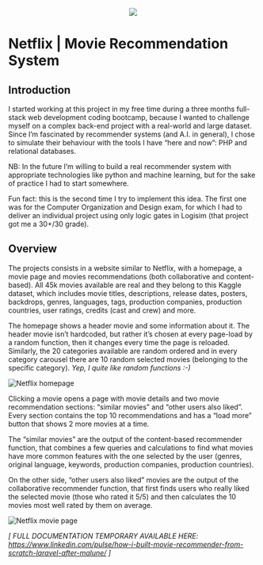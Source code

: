 <p align="center"><img src="https://res.cloudinary.com/practicaldev/image/fetch/s--_i4LYB4J--/c_imagga_scale,f_auto,fl_progressive,h_900,q_auto,w_1600/https://dev-to-uploads.s3.amazonaws.com/uploads/articles/qbsciyoo1m5174v5zcxz.png" width=""></p>

# Netflix | Movie Recommendation System

## Introduction

I started working at this project in my free time during a three months full-stack web development coding bootcamp, because I wanted to challenge myself on a complex back-end project with a real-world and large dataset. Since I’m fascinated by recommender systems (and A.I. in general), I chose to simulate their behaviour with the tools I have “here and now”: PHP and relational databases.

NB: In the future I’m willing to build a real recommender system with appropriate technologies like python and machine learning, but for the sake of practice I had to start somewhere.

Fun fact: this is the second time I try to implement this idea. The first one was for the Computer Organization and Design exam, for which I had to deliver an individual project using only logic gates in Logisim (that project got me a 30+/30 grade).

## Overview

The projects consists in a website similar to Netflix, with a homepage, a movie page and movies recommendations (both collaborative and content-based). All 45k movies available are real and they belong to this Kaggle dataset, which includes movie titles, descriptions, release dates, posters, backdrops, genres, languages, tags, production companies, production countries, user ratings, credits (cast and crew) and more.

The homepage shows a header movie and some information about it. The header movie isn’t hardcoded, but rather it’s chosen at every page-load by a random function, then it changes every time the page is reloaded.
Similarly, the 20 categories available are random ordered and in every category carousel there are 10 random selected movies (belonging to the specific category).
<i>Yep, I quite like random functions :-)</i>

![Netflix homepage](https://user-images.githubusercontent.com/63505124/136290134-2abcbdad-5fd3-4cad-ba7d-716bd85ae1c9.png)

Clicking a movie opens a page with movie details and two movie recommendation sections: “similar movies” and “other users also liked”. Every section contains the top 10 recommendations and has a “load more” button that shows 2 more movies at a time.

The “similar movies” are the output of the content-based recommender function, that combines a few queries and calculations to find what movies have more common features with the one selected by the user (genres, original language, keywords, production companies, production countries).

On the other side, “other users also liked” movies are the output of the collaborative recommender function, that first finds users who really liked the selected movie (those who rated it 5/5) and then calculates the 10 movies most well rated by them on average. 

![Netflix movie page](https://user-images.githubusercontent.com/63505124/136290222-4087f1a1-8649-42d6-871a-3713b7303e08.png)



<i>[ FULL DOCUMENTATION TEMPORARY AVAILABLE HERE: https://www.linkedin.com/pulse/how-i-built-movie-recommender-from-scratch-laravel-after-malune/ ]</i>
